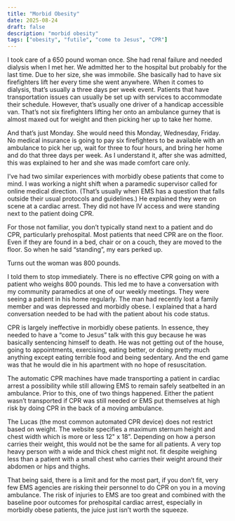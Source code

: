 ```yaml
---
title: "Morbid Obesity"
date: 2025-08-24
draft: false
description: "morbid obesity"
tags: ["obesity", "futile", "come to Jesus", "CPR"]
---
```


I took care of a 650 pound woman once. She had renal failure and needed dialysis when I met her. We admitted her to the hospital but probably for the last time. Due to her size, she was immobile. She basically had to have six firefighters lift her every time she went anywhere. When it comes to dialysis, that’s usually a three days per week event. Patients that have transportation issues can usually be set up with services to accommodate their schedule. However, that’s usually one driver of a handicap accessible van. That’s not six firefighters lifting her onto an ambulance gurney that is almost maxed out for weight and then picking her up to take her home.

And that’s just Monday. She would need this Monday, Wednesday, Friday. No medical insurance is going to pay six firefighters to be available with an ambulance to pick her up, wait for three to four hours, and bring her home and do that three days per week. As I understand it, after she was admitted, this was explained to her and she was made comfort care only.

I’ve had two similar experiences with morbidly obese patients that come to mind. I was working a night shift when a paramedic supervisor called for online medical direction. (That’s usually when EMS has a question that falls outside their usual protocols and guidelines.) He explained they were on scene at a cardiac arrest. They did not have IV access and were standing next to the patient doing CPR.

For those not familiar, you don’t typically stand next to a patient and do CPR, particularly prehospital. Most patients that need CPR are on the floor. Even if they are found in a bed, chair or on a couch, they are moved to the floor. So when he said “standing”, my ears perked up.

Turns out the woman was 800 pounds.

I told them to stop immediately. There is no effective CPR going on with a patient who weighs 800 pounds. This led me to have a conversation with my community paramedics at one of our weekly meetings. They were seeing a patient in his home regularly. The man had recently lost a family member and was depressed and morbidly obese. I explained that a hard conversation needed to be had with the patient about his code status.

CPR is largely ineffective in morbidly obese patients. In essence, they needed to have a “come to Jesus” talk with this guy because he was basically sentencing himself to death. He was not getting out of the house, going to appointments, exercising, eating better, or doing pretty much anything except eating terrible food and being sedentary. And the end game was that he would die in his apartment with no hope of resuscitation.

The automatic CPR machines have made transporting a patient in cardiac arrest a possibility while still allowing EMS to remain safely seatbelted in an ambulance. Prior to this, one of two things happened. Either the patient wasn’t transported if CPR was still needed or EMS put themselves at high risk by doing CPR in the back of a moving ambulance.

The Lucas (the most common automated CPR device) does not restrict based on weight. The website specifies a maximum sternum height and chest width which is more or less 12" x 18”. Depending on how a person carries their weight, this would not be the same for all patients. A very top heavy person with a wide and thick chest might not. fit despite weighing less than a patient with a small chest who carries their weight around their abdomen or hips and thighs.

That being said, there is a limit and for the most part, if you don’t fit, very few EMS agencies are risking their personnel to do CPR on you in a moving ambulance. The risk of injuries to EMS are too great and combined with the baseline poor outcomes for prehospital cardiac arrest, especially in morbidly obese patients, the juice just isn’t worth the squeeze.
